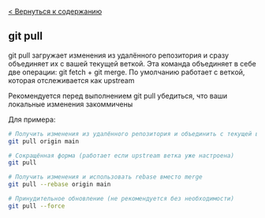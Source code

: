 [< Вернуться к содержанию](readme.md)
## git pull
git pull загружает изменения из удалённого репозитория и сразу объединяет их с вашей текущей веткой. Эта команда объединяет в себе две операции: git fetch + git merge.
По умолчанию работает с веткой, которая отслеживается как upstream

Рекомендуется перед выполнением git pull убедиться, что ваши локальные изменения закоммичены

Для примера:
```bash
# Получить изменения из удалённого репозитория и объединить с текущей веткой
git pull origin main

# Сокращённая форма (работает если upstream ветка уже настроена)
git pull

# Получить изменения и использовать rebase вместо merge
git pull --rebase origin main

# Принудительное обновление (не рекомендуется без необходимости)
git pull --force